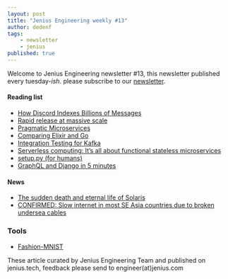 ```yaml
---
layout: post
title: "Jenius Engineering weekly #13"
author: dedenf
tags:
    - newsletter
    - jenius
published: true
---
```


Welcome to Jenius Engineering newsletter #13, this newsletter published every tuesday-*ish*. please subscribe to our [newsletter](http://jenius.tech/newsletter).

#### Reading list
- [How Discord Indexes Billions of Messages](https://blog.discordapp.com/how-discord-indexes-billions-of-messages-e3d5e9be866f)
- [Rapid release at massive scale](https://code.facebook.com/posts/270314900139291/rapid-release-at-massive-scale/)
- [Pragmatic Microservices](https://medium.com/microservices-in-practice/microservices-in-practice-7a3e85b6624c)
- [Comparing Elixir and Go](https://blog.codeship.com/comparing-elixir-go/)
- [Integration Testing for Kafka](http://www.jesse-anderson.com/2017/08/integration-testing-for-kafka/)
- [Serverless computing: It’s all about functional stateless microservices](https://siliconangle.com/blog/2017/08/27/serverless-computing-functional-stateless-microservices/)
- [setup.py (for humans)](https://github.com/kennethreitz/setup.py)
- [GraphQL and Django in 5 minutes](https://joaorafaelm.github.io/blog/graphql-and-django-in-5-minutes)

#### News
- [The sudden death and eternal life of Solaris](http://dtrace.org/blogs/bmc/2017/09/04/the-sudden-death-and-eternal-life-of-solaris/)
- [CONFIRMED: Slow internet in most SE Asia countries due to broken undersea cables](https://snowtechstuff.com/confirmed-slow-internet-se-asia-countries-due-to-broken-undersea-cables/)

### Tools
- [Fashion-MNIST](https://github.com/zalandoresearch/fashion-mnist)

These article curated by Jenius Engineering Team and published on jenius.tech, feedback please send to engineer(at)jenius.com   